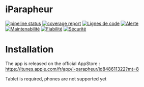iParapheur
=============

[![pipeline status](https://gitlab.libriciel.fr/i-parapheur/iParapheur-iOS/badges/develop/pipeline.svg)](https://gitlab.libriciel.fr/i-parapheur/iParapheur-iOS/commits/develop) [![coverage report](https://gitlab.libriciel.fr/i-parapheur/iParapheur-iOS/badges/develop/coverage.svg)](https://gitlab.libriciel.fr/i-parapheur/iParapheur-iOS/commits/develop) [![Lignes de code](https://sonarqube.libriciel.fr/api/project_badges/measure?project=iParapheur-iOS&metric=ncloc)](https://sonarqube.libriciel.fr/dashboard?id=iParapheur-iOS)
[![Alerte](https://sonarqube.libriciel.fr/api/project_badges/measure?project=iParapheur-iOS&metric=alert_status)](https://sonarqube.libriciel.fr/dashboard?id=iParapheur-iOS) [![Maintenabilité](https://sonarqube.libriciel.fr/api/project_badges/measure?project=iParapheur-iOS&metric=sqale_rating)](https://sonarqube.libriciel.fr/dashboard?id=iParapheur-iOS) [![Fiabilité](https://sonarqube.libriciel.fr/api/project_badges/measure?project=iParapheur-iOS&metric=reliability_rating)](https://sonarqube.libriciel.fr/dashboard?id=iParapheur-iOS) [![Sécurité](https://sonarqube.libriciel.fr/api/project_badges/measure?project=iParapheur-iOS&metric=security_rating)](https://sonarqube.libriciel.fr/dashboard?id=iParapheur-iOS)


# Installation

The app is released on the official AppStore :
https://itunes.apple.com/fr/app/i-parapheur/id848611322?mt=8

Tablet is required, phones are not supported yet

